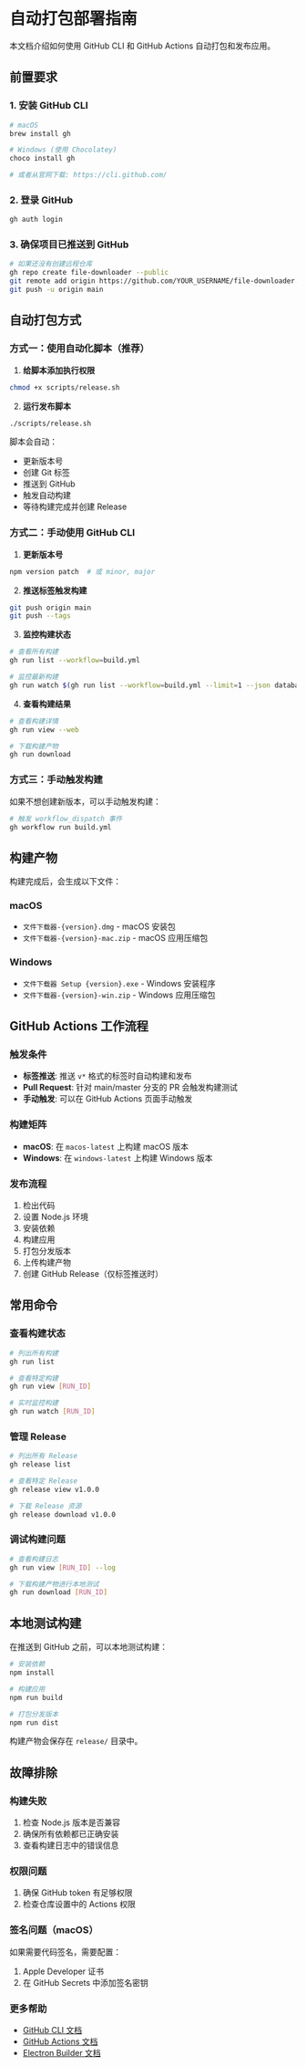 # 自动打包部署指南

本文档介绍如何使用 GitHub CLI 和 GitHub Actions 自动打包和发布应用。

## 前置要求

### 1. 安装 GitHub CLI
```bash
# macOS
brew install gh

# Windows (使用 Chocolatey)
choco install gh

# 或者从官网下载: https://cli.github.com/
```

### 2. 登录 GitHub
```bash
gh auth login
```

### 3. 确保项目已推送到 GitHub
```bash
# 如果还没有创建远程仓库
gh repo create file-downloader --public
git remote add origin https://github.com/YOUR_USERNAME/file-downloader.git
git push -u origin main
```

## 自动打包方式

### 方式一：使用自动化脚本（推荐）

1. **给脚本添加执行权限**
```bash
chmod +x scripts/release.sh
```

2. **运行发布脚本**
```bash
./scripts/release.sh
```

脚本会自动：
- 更新版本号
- 创建 Git 标签
- 推送到 GitHub
- 触发自动构建
- 等待构建完成并创建 Release

### 方式二：手动使用 GitHub CLI

1. **更新版本号**
```bash
npm version patch  # 或 minor, major
```

2. **推送标签触发构建**
```bash
git push origin main
git push --tags
```

3. **监控构建状态**
```bash
# 查看所有构建
gh run list --workflow=build.yml

# 监控最新构建
gh run watch $(gh run list --workflow=build.yml --limit=1 --json databaseId --jq '.[0].databaseId')
```

4. **查看构建结果**
```bash
# 查看构建详情
gh run view --web

# 下载构建产物
gh run download
```

### 方式三：手动触发构建

如果不想创建新版本，可以手动触发构建：

```bash
# 触发 workflow_dispatch 事件
gh workflow run build.yml
```

## 构建产物

构建完成后，会生成以下文件：

### macOS
- `文件下载器-{version}.dmg` - macOS 安装包
- `文件下载器-{version}-mac.zip` - macOS 应用压缩包

### Windows  
- `文件下载器 Setup {version}.exe` - Windows 安装程序
- `文件下载器-{version}-win.zip` - Windows 应用压缩包

## GitHub Actions 工作流程

### 触发条件
- **标签推送**: 推送 `v*` 格式的标签时自动构建和发布
- **Pull Request**: 针对 main/master 分支的 PR 会触发构建测试
- **手动触发**: 可以在 GitHub Actions 页面手动触发

### 构建矩阵
- **macOS**: 在 `macos-latest` 上构建 macOS 版本
- **Windows**: 在 `windows-latest` 上构建 Windows 版本

### 发布流程
1. 检出代码
2. 设置 Node.js 环境
3. 安装依赖
4. 构建应用
5. 打包分发版本
6. 上传构建产物
7. 创建 GitHub Release（仅标签推送时）

## 常用命令

### 查看构建状态
```bash
# 列出所有构建
gh run list

# 查看特定构建
gh run view [RUN_ID]

# 实时监控构建
gh run watch [RUN_ID]
```

### 管理 Release
```bash
# 列出所有 Release
gh release list

# 查看特定 Release
gh release view v1.0.0

# 下载 Release 资源
gh release download v1.0.0
```

### 调试构建问题
```bash
# 查看构建日志
gh run view [RUN_ID] --log

# 下载构建产物进行本地测试
gh run download [RUN_ID]
```

## 本地测试构建

在推送到 GitHub 之前，可以本地测试构建：

```bash
# 安装依赖
npm install

# 构建应用
npm run build

# 打包分发版本
npm run dist
```

构建产物会保存在 `release/` 目录中。

## 故障排除

### 构建失败
1. 检查 Node.js 版本是否兼容
2. 确保所有依赖都已正确安装
3. 查看构建日志中的错误信息

### 权限问题
1. 确保 GitHub token 有足够权限
2. 检查仓库设置中的 Actions 权限

### 签名问题（macOS）
如果需要代码签名，需要配置：
1. Apple Developer 证书
2. 在 GitHub Secrets 中添加签名密钥

### 更多帮助
- [GitHub CLI 文档](https://cli.github.com/manual/)
- [GitHub Actions 文档](https://docs.github.com/en/actions)
- [Electron Builder 文档](https://www.electron.build/)